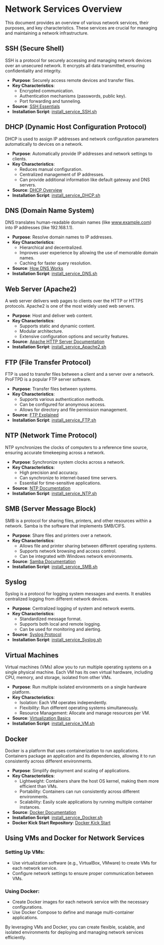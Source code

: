 # Network Services Overview

This document provides an overview of various network services, their purposes, and key characteristics. These services are crucial for managing and maintaining a network infrastructure.

## SSH (Secure Shell)

SSH is a protocol for securely accessing and managing network devices over an unsecured network. It encrypts all data transmitted, ensuring confidentiality and integrity.

- **Purpose**: Securely access remote devices and transfer files.
- **Key Characteristics**:
  - Encrypted communication.
  - Authentication mechanisms (passwords, public key).
  - Port forwarding and tunneling.
- **Source**: [SSH Essentials](https://www.ssh.com/ssh/protocol/)
- **Installation Script**: [install_service_SSH.sh](https://github.com/orlandomotapires/redesservicos/instal_service_SSH.sh)

## DHCP (Dynamic Host Configuration Protocol)

DHCP is used to assign IP addresses and network configuration parameters automatically to devices on a network.

- **Purpose**: Automatically provide IP addresses and network settings to clients.
- **Key Characteristics**:
  - Reduces manual configuration.
  - Centralized management of IP addresses.
  - Can provide additional information like default gateway and DNS servers.
- **Source**: [DHCP Overview](https://www.webopedia.com/definitions/dhcp/)
- **Installation Script**: [install_service_DHCP.sh](https://github.com/orlandomotapires/redesservicos/instal_service_DHCP.sh)

## DNS (Domain Name System)

DNS translates human-readable domain names (like www.example.com) into IP addresses (like 192.168.1.1).

- **Purpose**: Resolve domain names to IP addresses.
- **Key Characteristics**:
  - Hierarchical and decentralized.
  - Improves user experience by allowing the use of memorable domain names.
  - Caching for faster query resolution.
- **Source**: [How DNS Works](https://www.cloudflare.com/learning/dns/what-is-dns/)
- **Installation Script**: [install_service_DNS.sh](https://github.com/orlandomotapires/redesservicos/instal_service_DNS.sh)

## Web Server (Apache2)

A web server delivers web pages to clients over the HTTP or HTTPS protocols. Apache2 is one of the most widely used web servers.

- **Purpose**: Host and deliver web content.
- **Key Characteristics**:
  - Supports static and dynamic content.
  - Modular architecture.
  - Extensive configuration options and security features.
- **Source**: [Apache HTTP Server Documentation](https://httpd.apache.org/docs/)
- **Installation Script**: [install_service_Apache2.sh](https://github.com/orlandomotapires/redesservicos/instal_service_Apache2.sh)

## FTP (File Transfer Protocol)

FTP is used to transfer files between a client and a server over a network. ProFTPD is a popular FTP server software.

- **Purpose**: Transfer files between systems.
- **Key Characteristics**:
  - Supports various authentication methods.
  - Can be configured for anonymous access.
  - Allows for directory and file permission management.
- **Source**: [FTP Explained](https://www.hostinger.com/tutorials/ftp)
- **Installation Script**: [install_service_FTP.sh](https://github.com/orlandomotapires/redesservicos/instal_service_FTP.sh)

## NTP (Network Time Protocol)

NTP synchronizes the clocks of computers to a reference time source, ensuring accurate timekeeping across a network.

- **Purpose**: Synchronize system clocks across a network.
- **Key Characteristics**:
  - High precision and accuracy.
  - Can synchronize to internet-based time servers.
  - Essential for time-sensitive applications.
- **Source**: [NTP Documentation](http://www.ntp.org/documentation.html)
- **Installation Script**: [install_service_NTP.sh](https://github.com/orlandomotapires/redesservicos/instal_service_NTP.sh)

## SMB (Server Message Block)

SMB is a protocol for sharing files, printers, and other resources within a network. Samba is the software that implements SMB/CIFS.

- **Purpose**: Share files and printers over a network.
- **Key Characteristics**:
  - Allows file and printer sharing between different operating systems.
  - Supports network browsing and access control.
  - Can be integrated with Windows network environments.
- **Source**: [Samba Documentation](https://www.samba.org/samba/docs/)
- **Installation Script**: [install_service_SMB.sh](https://github.com/orlandomotapires/redesservicos/instal_service_SMB.sh)

## Syslog

Syslog is a protocol for logging system messages and events. It enables centralized logging from different network devices.

- **Purpose**: Centralized logging of system and network events.
- **Key Characteristics**:
  - Standardized message format.
  - Supports both local and remote logging.
  - Can be used for monitoring and alerting.
- **Source**: [Syslog Protocol](https://tools.ietf.org/html/rfc5424)
- **Installation Script**: [install_service_Syslog.sh](https://github.com/orlandomotapires/redesservicos/instal_service_Syslog.sh)

## Virtual Machines

Virtual machines (VMs) allow you to run multiple operating systems on a single physical machine. Each VM has its own virtual hardware, including CPU, memory, and storage, isolated from other VMs.

- **Purpose**: Run multiple isolated environments on a single hardware platform.
- **Key Characteristics**:
  - Isolation: Each VM operates independently.
  - Flexibility: Run different operating systems simultaneously.
  - Resource Management: Allocate and manage resources per VM.
- **Source**: [Virtualization Basics](https://www.vmware.com/topics/glossary/content/virtual-machine.html)
- **Installation Script**: [install_service_VM.sh](https://github.com/orlandomotapires/redesservicos/instal_service_VM.sh)

## Docker

Docker is a platform that uses containerization to run applications. Containers package an application and its dependencies, allowing it to run consistently across different environments.

- **Purpose**: Simplify deployment and scaling of applications.
- **Key Characteristics**:
  - Lightweight: Containers share the host OS kernel, making them more efficient than VMs.
  - Portability: Containers can run consistently across different environments.
  - Scalability: Easily scale applications by running multiple container instances.
- **Source**: [Docker Documentation](https://docs.docker.com/get-started/)
- **Installation Script**: [install_service_Docker.sh](https://github.com/orlandomotapires/redesservicos/instal_service_Docker.sh)
- **Docker Kick Start Repository**: [Docker Kick Start](https://github.com/orlandomotapires/docker_kick_start)

## Using VMs and Docker for Network Services

### Setting Up VMs:

- Use virtualization software (e.g., VirtualBox, VMware) to create VMs for each network service.
- Configure network settings to ensure proper communication between VMs.

### Using Docker:

- Create Docker images for each network service with the necessary configurations.
- Use Docker Compose to define and manage multi-container applications.

By leveraging VMs and Docker, you can create flexible, scalable, and isolated environments for deploying and managing network services efficiently.
